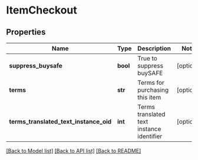 # ItemCheckout

## Properties
Name | Type | Description | Notes
------------ | ------------- | ------------- | -------------
**suppress_buysafe** | **bool** | True to suppress buySAFE | [optional] 
**terms** | **str** | Terms for purchasing this item | [optional] 
**terms_translated_text_instance_oid** | **int** | Terms translated text instance identifier | [optional] 

[[Back to Model list]](../README.md#documentation-for-models) [[Back to API list]](../README.md#documentation-for-api-endpoints) [[Back to README]](../README.md)



